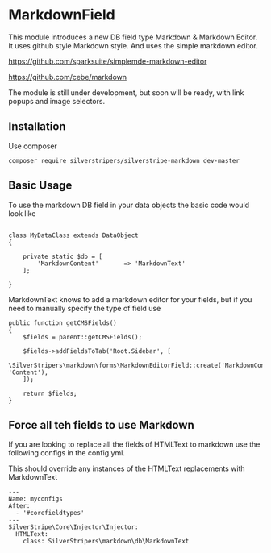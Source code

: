 # MarkdownField

This module introduces a new DB field type Markdown & Markdown Editor. It uses github style Markdown style. And uses the simple markdown
editor.

https://github.com/sparksuite/simplemde-markdown-editor

https://github.com/cebe/markdown

The module is still under development, but soon will be ready, with link popups and image selectors.

## Installation

Use composer

```
composer require silverstripers/silverstripe-markdown dev-master
```

## Basic Usage

To use the markdown DB field in your data objects the basic code would look like

```

class MyDataClass extends DataObject
{

    private static $db = [
		'MarkdownContent'		=> 'MarkdownText'
	];

}

```

MarkdownText knows to add a markdown editor for your fields, but if you need to manually specify the type of field use

```
public function getCMSFields()
{
    $fields = parent::getCMSFields();

    $fields->addFieldsToTab('Root.Sidebar', [
        \SilverStripers\markdown\forms\MarkdownEditorField::create('MarkdownContent', 'Content'),
    ]);

    return $fields;
}
```

## Force all teh fields to use Markdown

If you are looking to replace all the fields of HTMLText to markdown use the following configs in the config.yml.

This should override any instances of the HTMLText replacements with MarkdownText

```
---
Name: myconfigs
After:
  - '#corefieldtypes'
---
SilverStripe\Core\Injector\Injector:
  HTMLText:
    class: SilverStripers\markdown\db\MarkdownText
```

